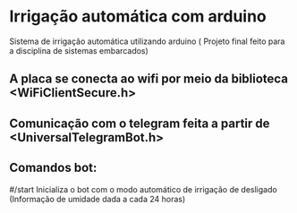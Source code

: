 # Irrigação automática com arduino

Sistema de irrigação automática utilizando arduino ( Projeto final feito para a disciplina de sistemas embarcados)


## A placa se conecta ao wifi por meio da biblioteca <WiFiClientSecure.h>

## Comunicação com o telegram feita a partir de <UniversalTelegramBot.h>

## Comandos bot:

#/start Inicializa o bot com o modo automático de irrigação de desligado (Informação de umidade dada a cada 24 horas)



